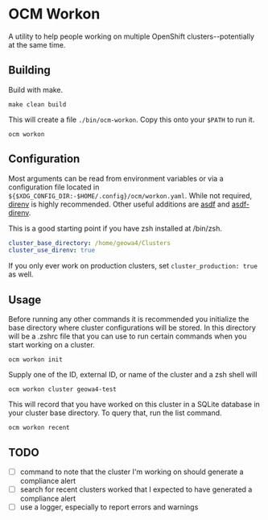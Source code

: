 # OCM Workon

A utility to help people working on multiple OpenShift clusters--potentially at the same time.

## Building

Build with make.

```shell
make clean build
```

This will create a file `./bin/ocm-workon`.
Copy this onto your `$PATH` to run it.

```shell
ocm workon
```

## Configuration

Most arguments can be read from environment variables or via a configuration file located in `${$XDG_CONFIG_DIR:-$HOME/.config}/ocm/workon.yaml`.
While not required, [direnv](https://direnv.net/) is highly recommended.
Other useful additions are [asdf](https://asdf-vm.com/) and [asdf-direnv](https://github.com/asdf-community/asdf-direnv).

This is a good starting point if you have zsh installed at /bin/zsh.

```yaml
cluster_base_directory: /home/geowa4/Clusters
cluster_use_direnv: true
```

If you only ever work on production clusters, set `cluster_production: true` as well.

## Usage

Before running any other commands it is recommended you initialize the base directory where cluster configurations will be stored.
In this directory will be a .zshrc file that you can use to run certain commands when you start working on a cluster.

```shell
ocm workon init
```

Supply one of the ID, external ID, or name of the cluster and a zsh shell will 

```shell
ocm workon cluster geowa4-test
```

This will record that you have worked on this cluster in a SQLite database in your cluster base directory.
To query that, run the list command.

```shell
ocm workon recent
```

## TODO

- [ ] command to note that the cluster I'm working on should generate a compliance alert
- [ ] search for recent clusters worked that I expected to have generated a compliance alert
- [ ] use a logger, especially to report errors and warnings
